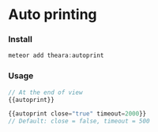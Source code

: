 # Auto printing

### Install

```js
meteor add theara:autoprint
```

### Usage

```js
// At the end of view
{{autoprint}}

{{autoprint close="true" timeout=2000}}
// Default: close = false, timeout = 500
```